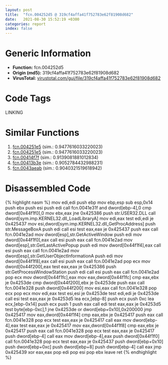```yaml
---
layout: post
title:  "fcn.004252d5 @ 319cf4affa41f752783e62f81908d682"
date:   2021-08-30 15:52:19 +0300
categories: report
index: false
---
```


# Generic Information
- **Function:** fcn.004252d5
- **Origin (md5):** 319cf4affa41f752783e62f81908d682
- **VirusTotal:** [virustotal.com/gui/file/319cf4affa41f752783e62f81908d682][virustotal_ref]

# Code Tags
<span class="tag" id="LINKING">LINKING</span>


# Similar Functions

1. [fcn.004251e5][similar_1_ref] (sim.: 0.9477616033220023)
2. [fcn.004251e5][similar_2_ref] (sim.: 0.9477616033220023)
3. [fcn.00414f7f][similar_3_ref] (sim.: 0.9139081881012834)
4. [fcn.00413b3e][similar_4_ref] (sim.: 0.9052784432988231)
5. [fcn.0043aeab][similar_5_ref] (sim.: 0.9040321519618942)


# Disassembled Code

{% highlight nasm %}
mov edi,edi
push ebp
mov ebp,esp
sub esp,0x14
push ebx
push esi
push edi
call fcn.0041e31f
and dword[ebp-4],0
cmp dword[0x44f1f0],0
mov ebx,eax
jne 0x425386
push str.USER32.DLL
call dword[sym.imp.KERNEL32.dll_LoadLibraryA]
mov edi,eax
test edi,edi
je 0x425437
mov esi,dword[sym.imp.KERNEL32.dll_GetProcAddress]
push str.MessageBoxA
push edi
call esi
test eax,eax
je 0x425437
push eax
call fcn.0041e2ad
mov dword[esp],str.GetActiveWindow
push edi
mov dword[0x44f1f0],eax
call esi
push eax
call fcn.0041e2ad
mov dword[esp],str.GetLastActivePopup
push edi
mov dword[0x44f1f4],eax
call esi
push eax
call fcn.0041e2ad
mov dword[esp],str.GetUserObjectInformationA
push edi
mov dword[0x44f1f8],eax
call esi
push eax
call fcn.0041e2ad
pop ecx
mov dword[0x44f200],eax
test eax,eax
je 0x425386
push str.GetProcessWindowStation
push edi
call esi
push eax
call fcn.0041e2ad
pop ecx
mov dword[0x44f1fc],eax
mov eax,dword[0x44f1fc]
cmp eax,ebx
je 0x4253de
cmp dword[0x44f200],ebx
je 0x4253de
push eax
call fcn.0041e328
push dword[0x44f200]
mov esi,eax
call fcn.0041e328
pop ecx
pop ecx
mov edi,eax
test esi,esi
je 0x4253de
test edi,edi
je 0x4253de
call esi
test eax,eax
je 0x4253d5
lea ecx,[ebp-8]
push ecx
push 0xc
lea ecx,[ebp-0x14]
push ecx
push 1
push eax
call edi
test eax,eax
je 0x4253d5
test byte[ebp-0xc],1
jne 0x4253de
or dword[ebp+0x10],0x200000
jmp 0x425417
mov eax,dword[0x44f1f4]
cmp eax,ebx
je 0x425417
push eax
call fcn.0041e328
pop ecx
test eax,eax
je 0x425417
call eax
mov dword[ebp-4],eax
test eax,eax
je 0x425417
mov eax,dword[0x44f1f8]
cmp eax,ebx
je 0x425417
push eax
call fcn.0041e328
pop ecx
test eax,eax
je 0x425417
push dword[ebp-4]
call eax
mov dword[ebp-4],eax
push dword[0x44f1f0]
call fcn.0041e328
pop ecx
test eax,eax
je 0x425437
push dword[ebp+0x10]
push dword[ebp+0xc]
push dword[ebp+8]
push dword[ebp-4]
call eax
jmp 0x425439
xor eax,eax
pop edi
pop esi
pop ebx
leave 
ret 
{% endhighlight %}


[similar_1_ref]: /report/fcn.004251e5@88e03379526f823ce2de3b236adcaf80
[similar_2_ref]: /report/fcn.004251e5@7e044e51324f9f80f4e97d8f3549c003
[similar_3_ref]: /report/fcn.00414f7f@b7a5b92638cb734d6411e4abb8a97a82
[similar_4_ref]: /report/fcn.00413b3e@d9409903542212823b7b4709144a636b
[similar_5_ref]: /report/fcn.0043aeab@9964b63070116cfb2469e51850178af1
[virustotal_ref]: https://www.virustotal.com/gui/file/319cf4affa41f752783e62f81908d682